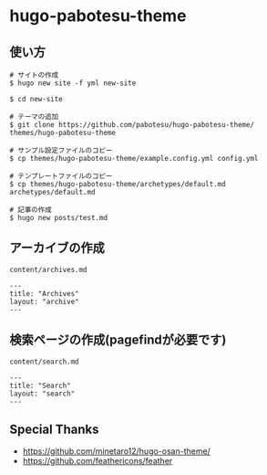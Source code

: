 # hugo-pabotesu-theme

## 使い方
```
# サイトの作成
$ hugo new site -f yml new-site

$ cd new-site

# テーマの追加
$ git clone https://github.com/pabotesu/hugo-pabotesu-theme/ themes/hugo-pabotesu-theme

# サンプル設定ファイルのコピー
$ cp themes/hugo-pabotesu-theme/example.config.yml config.yml

# テンプレートファイルのコピー
$ cp themes/hugo-pabotesu-theme/archetypes/default.md archetypes/default.md

# 記事の作成
$ hugo new posts/test.md
```

## アーカイブの作成

`content/archives.md`

```
---
title: "Archives"
layout: "archive"
---
```

## 検索ページの作成(pagefindが必要です)

`content/search.md`

```
---
title: "Search"
layout: "search"
---
```

## Special Thanks
- https://github.com/minetaro12/hugo-osan-theme/
- https://github.com/feathericons/feather
